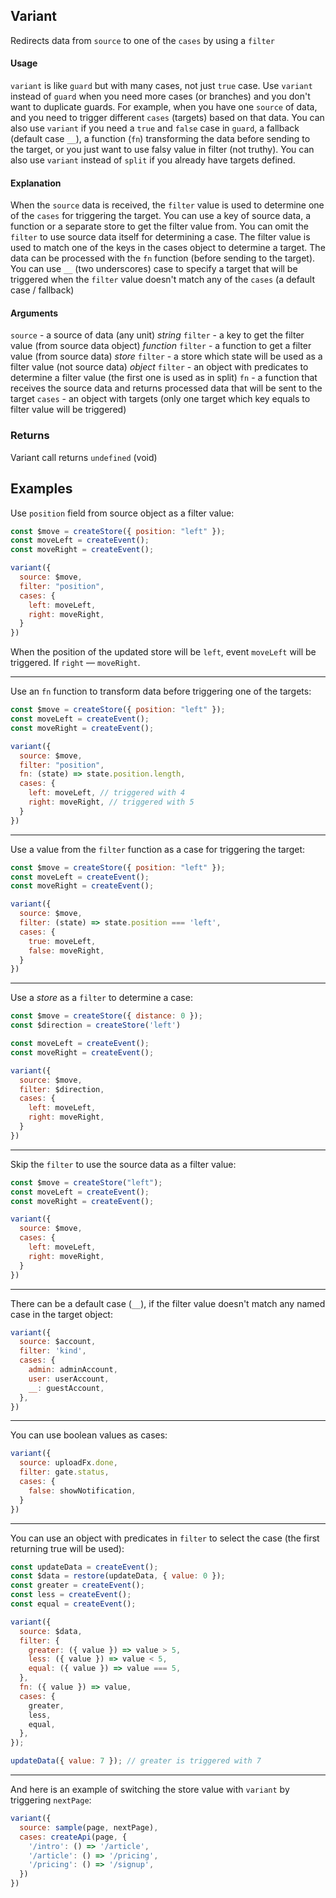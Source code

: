 ## Variant

Redirects data from `source` to one of the `cases` by using a `filter`

#### Usage

`variant` is like `guard` but with many cases, not just `true` case. Use `variant` instead of `guard` when you need more cases (or branches) and you don't want to duplicate guards. For example, when you have one `source` of data, and you need to trigger different `cases` (targets) based on that data. You can also use `variant` if you need a `true` and `false` case in `guard`, a fallback (default case `__`), a function (`fn`) transforming the data before sending to the target, or you just want to use falsy value in filter (not truthy). You can also use `variant` instead of `split` if you already have targets defined.

#### Explanation

When the `source` data is received, the `filter` value is used to determine one of the `cases` for triggering the target. You can use a key of source data, a function or a separate store to get the filter value from. You can omit the `filter` to use source data itself for determining a case. The filter value is used to match one of the keys in the cases object to determine a target. The data can be processed with the `fn` function (before sending to the target). You can use `__` (two underscores) case to specify a target that will be triggered when the `filter` value doesn't match any of the `cases` (a default case / fallback)

#### Arguments

`source` - a source of data (any unit)
*string* `filter` - a key to get the filter value (from source data object)
*function* `filter` - a function to get a filter value (from source data)
*store* `filter` - a store which state will be used as a filter value (not source data)
*object* `filter` - an object with predicates to determine a filter value (the first one is used as in split)
`fn` - a function that receives the source data and returns processed data that will be sent to the target
`cases` - an object with targets (only one target which key equals to filter value will be triggered)

### Returns

Variant call returns `undefined` (void)

## Examples

Use `position` field from source object as a filter value:

```js
const $move = createStore({ position: "left" });
const moveLeft = createEvent();
const moveRight = createEvent();

variant({
  source: $move,
  filter: "position",
  cases: {
    left: moveLeft,
    right: moveRight,
  }
})
```

When the position of the updated store will be `left`, event `moveLeft` will be triggered. If `right` — `moveRight`.

---

Use an `fn` function to transform data before triggering one of the targets:

```js
const $move = createStore({ position: "left" });
const moveLeft = createEvent();
const moveRight = createEvent();

variant({
  source: $move,
  filter: "position",
  fn: (state) => state.position.length,
  cases: {
    left: moveLeft, // triggered with 4
    right: moveRight, // triggered with 5
  }
})
```

---

Use a value from the `filter` function as a case for triggering the target:

```js
const $move = createStore({ position: "left" });
const moveLeft = createEvent();
const moveRight = createEvent();

variant({
  source: $move,
  filter: (state) => state.position === 'left',
  cases: {
    true: moveLeft,
    false: moveRight,
  }
})
```

---

Use a *store* as a `filter` to determine a case:

```js
const $move = createStore({ distance: 0 });
const $direction = createStore('left')

const moveLeft = createEvent();
const moveRight = createEvent();

variant({
  source: $move,
  filter: $direction,
  cases: {
    left: moveLeft,
    right: moveRight,
  }
})
```

---

Skip the `filter` to use the source data as a filter value:

```js
const $move = createStore("left");
const moveLeft = createEvent();
const moveRight = createEvent();

variant({
  source: $move,
  cases: {
    left: moveLeft,
    right: moveRight,
  }
})
```

---

There can be a default case (`__`), if the filter value doesn't match any named case in the target object:

```js
variant({
  source: $account,
  filter: 'kind',
  cases: {
    admin: adminAccount,
    user: userAccount,
    __: guestAccount,
  },
})
```

---

You can use boolean values as cases:

```js
variant({
  source: uploadFx.done,
  filter: gate.status,
  cases: {
    false: showNotification,
  }
})
```

---

You can use an object with predicates in `filter` to select the case (the first returning true will be used):

```js
const updateData = createEvent();
const $data = restore(updateData, { value: 0 });
const greater = createEvent();
const less = createEvent();
const equal = createEvent();

variant({
  source: $data,
  filter: {
    greater: ({ value }) => value > 5,
    less: ({ value }) => value < 5,
    equal: ({ value }) => value === 5,
  },
  fn: ({ value }) => value,
  cases: {
    greater,
    less,
    equal,
  },
});

updateData({ value: 7 }); // greater is triggered with 7
```

---

And here is an example of switching the store value with `variant` by triggering `nextPage`:

```js
variant({
  source: sample(page, nextPage),
  cases: createApi(page, {
    '/intro': () => '/article',
    '/article': () => '/pricing',
    '/pricing': () => '/signup',
  })
})
```
